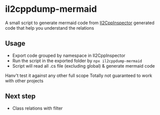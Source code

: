 # il2cppdump-mermaid

A small script to generate mermaid code from [Il2CppInspector](https://github.com/djkaty/Il2CppInspector) generated code that help you understand the relations

## Usage

- Export code grouped by namespace in Il2CppInspector
- Run the script in the exported folder by `npx il2cppdump-mermaid`
- Script will read all .cs file (excluding global) & generate mermaid code

Hanv't test it against any other full scope
Totally not guaranteed to work with other projects

## Next step
- Class relations with filter
